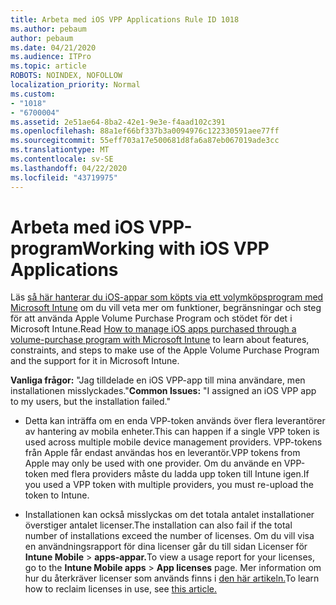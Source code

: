 ```yaml
---
title: Arbeta med iOS VPP Applications Rule ID 1018
ms.author: pebaum
author: pebaum
ms.date: 04/21/2020
ms.audience: ITPro
ms.topic: article
ROBOTS: NOINDEX, NOFOLLOW
localization_priority: Normal
ms.custom:
- "1018"
- "6700004"
ms.assetid: 2e51ae64-8ba2-42e1-9e3e-f4aad102c391
ms.openlocfilehash: 88a1ef66bf337b3a0094976c122330591aee77ff
ms.sourcegitcommit: 55eff703a17e500681d8fa6a87eb067019ade3cc
ms.translationtype: MT
ms.contentlocale: sv-SE
ms.lasthandoff: 04/22/2020
ms.locfileid: "43719975"
---
```

# <a name="working-with-ios-vpp-applications"></a><span data-ttu-id="72918-102">Arbeta med iOS VPP-program</span><span class="sxs-lookup"><span data-stu-id="72918-102">Working with iOS VPP Applications</span></span>

<span data-ttu-id="72918-103">Läs [så här hanterar du iOS-appar som köpts via ett volymköpsprogram med Microsoft Intune](https://docs.microsoft.com/intune/vpp-apps-ios) om du vill veta mer om funktioner, begränsningar och steg för att använda Apple Volume Purchase Program och stödet för det i Microsoft Intune.</span><span class="sxs-lookup"><span data-stu-id="72918-103">Read [How to manage iOS apps purchased through a volume-purchase program with Microsoft Intune](https://docs.microsoft.com/intune/vpp-apps-ios) to learn about features, constraints, and steps to make use of the Apple Volume Purchase Program and the support for it in Microsoft Intune.</span></span>
  
 <span data-ttu-id="72918-104">**Vanliga frågor:** "Jag tilldelade en iOS VPP-app till mina användare, men installationen misslyckades."</span><span class="sxs-lookup"><span data-stu-id="72918-104">**Common Issues:** "I assigned an iOS VPP app to my users, but the installation failed."</span></span>
  
- <span data-ttu-id="72918-105">Detta kan inträffa om en enda VPP-token används över flera leverantörer av hantering av mobila enheter.</span><span class="sxs-lookup"><span data-stu-id="72918-105">This can happen if a single VPP token is used across multiple mobile device management providers.</span></span> <span data-ttu-id="72918-106">VPP-tokens från Apple får endast användas hos en leverantör.</span><span class="sxs-lookup"><span data-stu-id="72918-106">VPP tokens from Apple may only be used with one provider.</span></span> <span data-ttu-id="72918-107">Om du använde en VPP-token med flera providers måste du ladda upp token till Intune igen.</span><span class="sxs-lookup"><span data-stu-id="72918-107">If you used a VPP token with multiple providers, you must re-upload the token to Intune.</span></span>

- <span data-ttu-id="72918-108">Installationen kan också misslyckas om det totala antalet installationer överstiger antalet licenser.</span><span class="sxs-lookup"><span data-stu-id="72918-108">The installation can also fail if the total number of installations exceed the number of licenses.</span></span> <span data-ttu-id="72918-109">Om du vill visa en användningsrapport för dina licenser går du till sidan Licenser för **Intune Mobile** \> **apps-appar.**</span><span class="sxs-lookup"><span data-stu-id="72918-109">To view a usage report for your licenses, go to the **Intune Mobile apps** \> **App licenses** page.</span></span> <span data-ttu-id="72918-110">Mer information om hur du återkräver licenser som används finns i [den här artikeln.](https://docs.microsoft.com/intune/vpp-apps-ios#revoking-app-licenses-and-deleting-tokens)</span><span class="sxs-lookup"><span data-stu-id="72918-110">To learn how to reclaim licenses in use, see [this article.](https://docs.microsoft.com/intune/vpp-apps-ios#revoking-app-licenses-and-deleting-tokens)</span></span>
